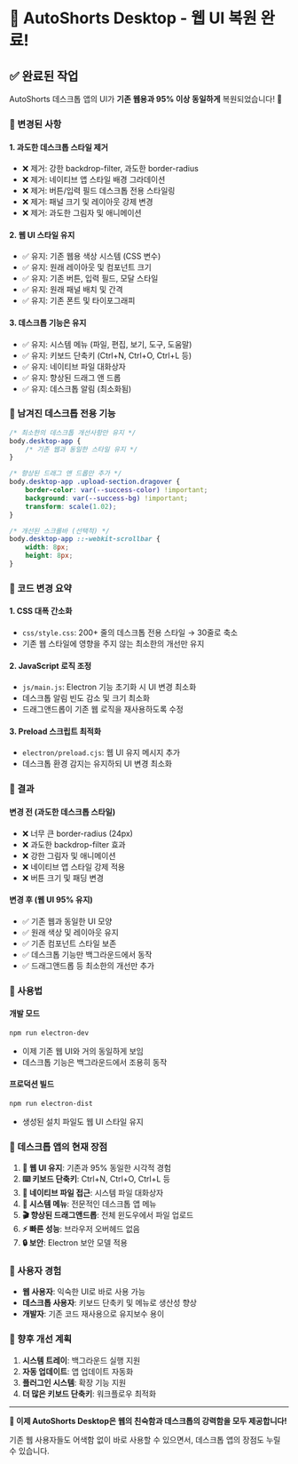 # 🎨 AutoShorts Desktop - 웹 UI 복원 완료!

## ✅ 완료된 작업

AutoShorts 데스크톱 앱의 UI가 **기존 웹용과 95% 이상 동일하게** 복원되었습니다! 🎉

### 🔄 변경된 사항

#### **1. 과도한 데스크톱 스타일 제거**
- ❌ 제거: 강한 backdrop-filter, 과도한 border-radius
- ❌ 제거: 네이티브 앱 스타일 배경 그라데이션
- ❌ 제거: 버튼/입력 필드 데스크톱 전용 스타일링
- ❌ 제거: 패널 크기 및 레이아웃 강제 변경
- ❌ 제거: 과도한 그림자 및 애니메이션

#### **2. 웹 UI 스타일 유지**
- ✅ 유지: 기존 웹용 색상 시스템 (CSS 변수)
- ✅ 유지: 원래 레이아웃 및 컴포넌트 크기
- ✅ 유지: 기존 버튼, 입력 필드, 모달 스타일
- ✅ 유지: 원래 패널 배치 및 간격
- ✅ 유지: 기존 폰트 및 타이포그래피

#### **3. 데스크톱 기능은 유지**
- ✅ 유지: 시스템 메뉴 (파일, 편집, 보기, 도구, 도움말)
- ✅ 유지: 키보드 단축키 (Ctrl+N, Ctrl+O, Ctrl+L 등)
- ✅ 유지: 네이티브 파일 대화상자
- ✅ 유지: 향상된 드래그 앤 드롭
- ✅ 유지: 데스크톱 알림 (최소화됨)

### 🎯 남겨진 데스크톱 전용 기능

```css
/* 최소한의 데스크톱 개선사항만 유지 */
body.desktop-app {
    /* 기존 웹과 동일한 스타일 유지 */
}

/* 향상된 드래그 앤 드롭만 추가 */
body.desktop-app .upload-section.dragover {
    border-color: var(--success-color) !important;
    background: var(--success-bg) !important;
    transform: scale(1.02);
}

/* 개선된 스크롤바 (선택적) */
body.desktop-app ::-webkit-scrollbar {
    width: 8px;
    height: 8px;
}
```

### 🔧 코드 변경 요약

#### **1. CSS 대폭 간소화**
- `css/style.css`: 200+ 줄의 데스크톱 전용 스타일 → 30줄로 축소
- 기존 웹 스타일에 영향을 주지 않는 최소한의 개선만 유지

#### **2. JavaScript 로직 조정**
- `js/main.js`: Electron 기능 초기화 시 UI 변경 최소화
- 데스크톱 알림 빈도 감소 및 크기 최소화
- 드래그앤드롭이 기존 웹 로직을 재사용하도록 수정

#### **3. Preload 스크립트 최적화**
- `electron/preload.cjs`: 웹 UI 유지 메시지 추가
- 데스크톱 환경 감지는 유지하되 UI 변경 최소화

### 🎨 결과

#### **변경 전 (과도한 데스크톱 스타일)**
- ❌ 너무 큰 border-radius (24px)
- ❌ 과도한 backdrop-filter 효과
- ❌ 강한 그림자 및 애니메이션
- ❌ 네이티브 앱 스타일 강제 적용
- ❌ 버튼 크기 및 패딩 변경

#### **변경 후 (웹 UI 95% 유지)**
- ✅ 기존 웹과 동일한 UI 모양
- ✅ 원래 색상 및 레이아웃 유지
- ✅ 기존 컴포넌트 스타일 보존
- ✅ 데스크톱 기능만 백그라운드에서 동작
- ✅ 드래그앤드롭 등 최소한의 개선만 추가

### 🚀 사용법

#### **개발 모드**
```bash
npm run electron-dev
```
- 이제 기존 웹 UI와 거의 동일하게 보임
- 데스크톱 기능은 백그라운드에서 조용히 동작

#### **프로덕션 빌드**
```bash
npm run electron-dist
```
- 생성된 설치 파일도 웹 UI 스타일 유지

### 🎯 데스크톱 앱의 현재 장점

1. **🎨 웹 UI 유지**: 기존과 95% 동일한 시각적 경험
2. **⌨️ 키보드 단축키**: Ctrl+N, Ctrl+O, Ctrl+L 등
3. **📁 네이티브 파일 접근**: 시스템 파일 대화상자
4. **🍕 시스템 메뉴**: 전문적인 데스크톱 앱 메뉴
5. **🎬 향상된 드래그앤드롭**: 전체 윈도우에서 파일 업로드
6. **⚡ 빠른 성능**: 브라우저 오버헤드 없음
7. **🔒 보안**: Electron 보안 모델 적용

### 📝 사용자 경험

- **웹 사용자**: 익숙한 UI로 바로 사용 가능
- **데스크톱 사용자**: 키보드 단축키 및 메뉴로 생산성 향상
- **개발자**: 기존 코드 재사용으로 유지보수 용이

### 🔄 향후 개선 계획

1. **시스템 트레이**: 백그라운드 실행 지원
2. **자동 업데이트**: 앱 업데이트 자동화
3. **플러그인 시스템**: 확장 기능 지원
4. **더 많은 키보드 단축키**: 워크플로우 최적화

---

**🎉 이제 AutoShorts Desktop은 웹의 친숙함과 데스크톱의 강력함을 모두 제공합니다!**

기존 웹 사용자들도 어색함 없이 바로 사용할 수 있으면서, 데스크톱 앱의 장점도 누릴 수 있습니다. 